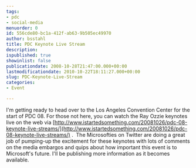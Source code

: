 ```yaml
---
tags:
- pdc
- social-media
menuorder: 0
id: 556cde80-bc1a-412f-ab63-9b505ec49970
author: bsstahl
title: PDC Keynote Live Stream
description: 
ispublished: true
showinlist: false
publicationdate: 2008-10-28T21:47:00.000+00:00
lastmodificationdate: 2010-10-22T18:11:27.000+00:00
slug: PDC-Keynote-Live-Stream
categories:
- Event

---
```

I'm getting ready to head over to the Los Angeles Convention Center for the start of PDC 08. For those not here, you can watch the Ray Ozzie keynotes live on the web via [http://www.istartedsomething.com/20081026/pdc-08-keynote-live-streams/](http://www.istartedsomething.com/20081026/pdc-08-keynote-live-streams/) .  The Microsofties on Twitter are doing a great job of pumping-up the excitement for these keynotes with lots of comments on the media embargos and quips about how important this event is to Microsoft's future. I'll be publishing more information as it becomes available.  
